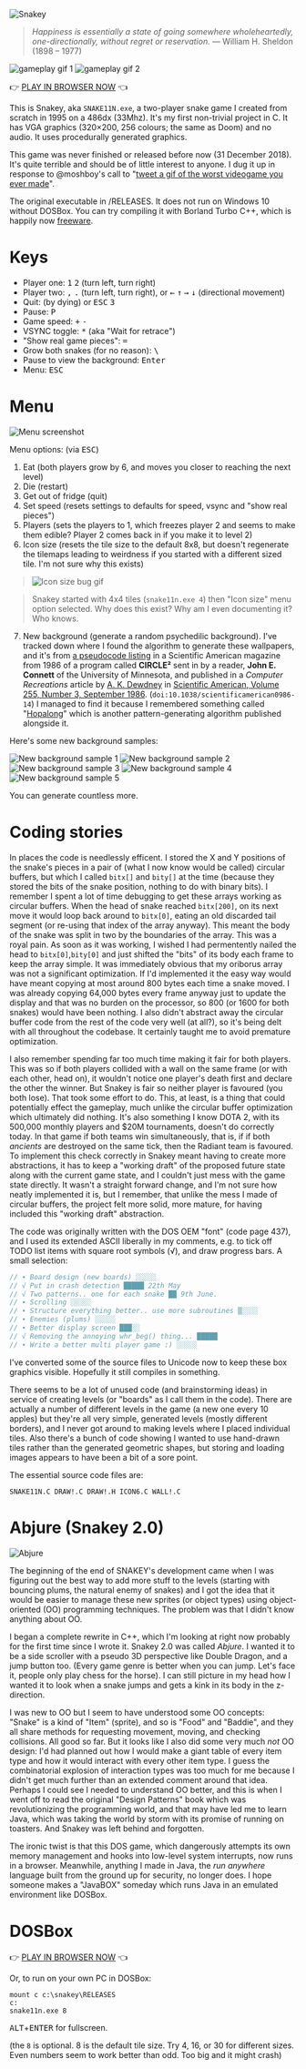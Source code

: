 ![Snakey](LOGO/snakey.png)

> _Happiness is essentially a state of going somewhere wholeheartedly, one-directionally, without regret or reservation._
> —&nbsp;William H. Sheldon (1898 – 1977)

![gameplay gif 1](SCREENSHOTS/gameplay-tiles16.gif)
![gameplay gif 2](SCREENSHOTS/gameplay-tiles8.gif)

👉 [PLAY IN BROWSER NOW](https://pengowray.github.io/snakey/js-dos/) 👈

This is Snakey, aka `SNAKE11N.exe`, a two-player snake game I created from scratch in 1995 on a 486dx (33Mhz). It's my first non-trivial project in C. It has VGA graphics (320×200, 256 colours; the same as Doom) and no audio. It uses procedurally generated graphics.

This game was never finished or released before now (31 December 2018). It's quite terrible and should be of little interest to anyone. I dug it up in response to @moshboy's call to "[tweet a gif of the worst videogame you ever made](https://twitter.com/moshboy/status/1079073608712970240)". 

The original executable in /RELEASES. It does not run on Windows 10 without DOSBox. You can try compiling it with Borland Turbo C++, which is happily now [freeware](http://edn.embarcadero.com/article/41337).

# Keys

* Player one: <kbd>1</kbd> <kbd>2</kbd> (turn left, turn right) 
* Player two: <kbd>,</kbd> <kbd>.</kbd> (turn left, turn right), or <kbd>←</kbd> <kbd>↑</kbd> <kbd>→</kbd> <kbd>↓</kbd>  (directional movement)
* Quit: (by dying) or <kbd>ESC</kbd> <kbd>3</kbd>
* Pause: <kbd>P</kbd>
* Game speed: <kbd>+</kbd> <kbd>-</kbd>
* VSYNC toggle: <kbd>*</kbd> (aka "Wait for retrace")
* "Show real game pieces": <kbd>=</kbd>
* Grow both snakes (for no reason): <kbd> \ </kbd> 
* Pause to view the background: <kbd>Enter</kbd>
* Menu: <kbd>ESC</kbd>

# Menu

![Menu screenshot](SCREENSHOTS/menu.png)

Menu options: (via <kbd>ESC</kbd>)

1. Eat (both players grow by 6, and moves you closer to reaching the next level)
2. Die (restart)
3. Get out of fridge (quit)
4. Set speed (resets settings to defaults for speed, vsync and "show real pieces")
5. Players (sets the players to 1, which freezes player 2 and seems to make them edible? Player 2 comes back in if you make it to level 2)
6. Icon size (resets the tile size to the default 8x8, but doesn't regenerate the tilemaps leading to weirdness if you started with a different sized tile. I'm not sure why this exists)

> ![Icon size bug gif](SCREENSHOTS/gameplay-tiles4-iconsize-menu-option.gif)

> Snakey started with 4x4 tiles (`snake11n.exe 4`) then "Icon size" menu option selected. Why does this exist? Why am I even documenting it? Who knows.

7. New background (generate a random psychedilic background). I've tracked down where I found the algorithm to generate these wallpapers, and it's from [a pseudocode listing](SCREENSHOTS/circle-squared-code-listing.png) in a Scientific American magazine from 1986 of a program called **CIRCLE²** sent in by a reader, **John E. Connett** of  the University of Minnesota, and published in a _Computer Recreations_ article by [A. K. Dewdney](https://en.wikipedia.org/wiki/Alexander_Dewdney) in [Scientific American, Volume 255, Number 3, September 1986](http://ftp.math.utah.edu/pub/tex/bib/toc/sciam1980.html#255(3):September:1986). (`doi:10.1038/scientificamerican0986-14`) <!-- bibliography: doi:10.1038/scientificamerican0986-120 --> I managed to find it because I remembered something called "[Hopalong](http://www.fraktalwelt.de/myhome/simpiter2.htm)" which is another pattern-generating algorithm published alongside it.

Here's some new background samples: 

![New background sample 1](SCREENSHOTS/snake11n_000.png)
![New background sample 2](SCREENSHOTS/snake11n_001.png)
![New background sample 3](SCREENSHOTS/snake11n_002.png)
![New background sample 4](SCREENSHOTS/snake11n_003.png)
![New background sample 5](SCREENSHOTS/snake11n_004.png)

You can generate countless more.

# Coding stories

In places the code is needlessly efficent. I stored the X and Y positions of the snake's pieces in a pair of (what I now know would be called) circular buffers, but which I called `bitx[]` and `bity[]` at the time (because they stored the bits of the snake position, nothing to do with binary bits). I remember I spent a lot of time debugging to get these arrays working as circular buffers. When the head of snake reached `bitx[200]`, on its next move it would loop back around to `bitx[0]`, eating an old discarded tail segment (or re-using that index of the array anyway). This meant the body of the snake was split in two by the boundaries of the array. This was a royal pain. As soon as it was working, I wished I had permentently nailed the head to `bitx[0]`,`bity[0]` and just shifted the "bits" of its body each frame to keep the array simple. It was immediately obvious that my oriborus array was not a significant optimization. If I'd implemented it the easy way would have meant copying at most around 800 bytes each time a snake moved. I was already copying 64,000 bytes every frame anyway just to update the display and that was no burden on the processor, so 800 (or 1600 for both snakes) would have been nothing. I also didn't abstract away the circular buffer code from the rest of the code very well (at all?), so it's being delt with all throughout the codebase. It certainly taught me to avoid premature optimization.

I also remember spending far too much time making it fair for both players. This was so if both players collided with a wall on the same frame (or with each other, head on), it wouldn't notice one player's death first and declare the other the winner. But Snakey is fair so neither player is favoured (you both lose). That took some effort to do. This, at least, is a thing that could potentially effect the gameplay, much unlike the circular buffer optimization which ultimately did nothing. It's also something I know DOTA 2, with its 500,000 monthly players and $20M tournaments, doesn't do correctly today. In that game if both teams win simultaneously, that is, if if both _ancients_ are destroyed on the same tick, then the Radiant team is favoured. To implement this check correctly in Snakey meant having to create more abstractions, it has to keep a "working draft" of the proposed future state along with the current game state, and I couldn't just mess with the game state directly. It wasn't a straight forward change, and I'm not sure how neatly implemented it is, but I remember, that unlike the mess I made of circular buffers, the project felt more solid, more mature, for having included this "working draft" abstraction.

The code was originally written with the DOS OEM "font" (code page 437), and I used its extended ASCII liberally in my comments, e.g. to tick off TODO list items with square root symbols (√), and draw progress bars. A small selection:

```C
// ∙ Board design (new boards) ░░░░░
// √ Put in crash detection █████ 22th May
// √ Two patterns.. one for each snake ██ 9th June.
// ∙ Scrolling ░░░░░
// ∙ Structure everything better.. use more subroutines ▒░░░░
// ∙ Enemies (plums) ░░░░░
// ∙ Better display screen ███░░
// √ Removing the annoying whr_beg() thing... █████ 
// ∙ Write a better multi player game :) ░░░░░
```

I've converted some of the source files to Unicode now to keep these box graphics visible. Hopefully it still compiles in something.

There seems to be a lot of unused code (and brainstorming ideas) in service of creating levels (or "boards" as I call them in the code). There are actually a number of different levels in the game (a new one every 10 apples) but they're all very simple, generated levels (mostly different borders), and I never got around to making levels where I placed individual tiles. Also there's a bunch of code showing I wanted to use hand-drawn tiles rather than the generated geometric shapes, but storing and loading images appears to have been a bit of a sore point.

The essential source code files are:

`SNAKE11N.C DRAW!.C DRAW!.H ICON6.C WALL!.C`


# Abjure (Snakey 2.0)

![Abjure](SRC/ABJURE/PICS/ABJURETW.GIF)

The beginning of the end of SNAKEY's development came when I was figuring out the best way to add more stuff to the levels (starting with bouncing plums, the natural enemy of snakes) and I got the idea that it would be easier to manage these new sprites (or object types) using object-oriented (OO) programming techniques. The problem was that I didn't know anything about OO.

I began a complete rewrite in C++, which I'm looking at right now probably for the first time since I wrote it. Snakey 2.0 was called _Abjure_. I wanted it to be a side scroller with a pseudo 3D perspective like Double Dragon, and a jump button too. (Every game genre is better when you can jump. Let's face it, people only play chess for the horse). I can still picture in my head how I wanted it to look when a snake jumps and gets a kink in its body in the z-direction.

I was new to OO but I seem to have understood some OO concepts: "Snake" is a kind of "Item" (sprite), and so is "Food" and "Baddie", and they all share methods for requesting movement, moving, and checking collisions. All good so far. But it looks like I also did some very much _not_ OO design: I'd had planned out how I would make a giant table of every item type and how it would interact with every other item type. I guess the combinatorial explosion of interaction types was too much for me because I didn't get much further than an extended comment around that idea. Perhaps I could see I needed to understand OO better, and this is when I went off to read the original "Design Patterns" book which was revolutionizing the programming world, and that may have led me to learn Java, which was taking the world by storm with its promise of running on toasters. And Snakey was left behind and forgotten. 

The ironic twist is that this DOS game, which dangerously attempts its own memory management and hooks into low-level system interrupts, now runs in a browser. Meanwhile, anything I made in Java, the _run anywhere_ language built from the ground up for security, no longer does. I hope someone makes a "JavaBOX" someday which runs Java in an emulated environment like DOSBox.

# DOSBox

👉 [PLAY IN BROWSER NOW](https://pengowray.github.io/snakey/js-dos/) 👈

Or, to run on your own PC in DOSBox:
```DOSBox
mount c c:\snakey\RELEASES
c:
snake11n.exe 8
```
<kbd>ALT</kbd>+<kbd>ENTER</kbd> for fullscreen.

(the `8` is optional. 8 is the default tile size. Try 4, 16, or 30 for different sizes. Even numbers seem to work better than odd. Too big and it might crash)
